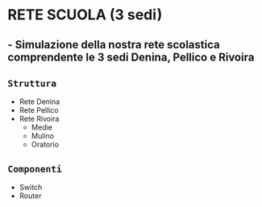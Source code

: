 # RETE SCUOLA (3 sedi)
## - Simulazione della nostra rete scolastica comprendente le 3 sedi Denina, Pellico e Rivoira
## `Struttura`
- Rete Denina
- Rete Pellico
- Rete Rivoira
  - Medie 
  - Mulino
  - Oratorio
## `Componenti`
- Switch
- Router
